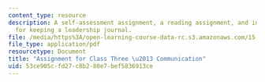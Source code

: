 ```yaml
---
content_type: resource
description: A self-assessment assignment, a reading assignment, and instructions
  for keeping a leadership journal.
file: /media/https%3A/open-learning-course-data-rc.s3.amazonaws.com/15-974-practical-leadership-fall-2004/53ce905cfd27c8b280e7bef5836913ce_2nd_assignmt.pdf
file_type: application/pdf
resourcetype: Document
title: "Assignment for Class Three \u2013 Communication"
uid: 53ce905c-fd27-c8b2-80e7-bef5836913ce
---
```

